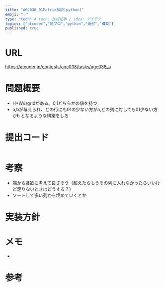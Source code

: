 ```yaml
---
title: "AGC038 01Matrix解説[python]"
emoji: "✨"
type: "tech" # tech: 技術記事 / idea: アイデア
topics: ["atcoder","競プロ","python","幾何","構築"]
published: true
---
```


# URL
https://atcoder.jp/contests/agc038/tasks/agc038_a

# 問題概要
- H*Wのgridがある。0,1どちらかの値を持つ
- a,bが与えられ、どの行にも01の少ない方がa,どの列に対しても01少ない方がb となるような構築をしろ

# 提出コード
```python

```

# 考察
- 端から貪欲に考えて良さそう（超えたらもうその列に入れなかったらいいけど足りないときはどうする？）
- ソートして多い列から埋めていくとか

# 実装方針

# メモ
- 



# 参考
